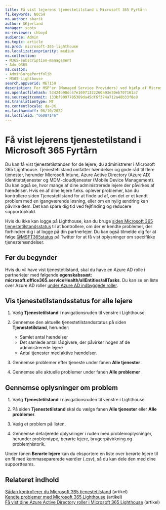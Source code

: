 ```yaml
---
title: Få vist lejerens tjenestetilstand i Microsoft 365 Fyrtårn
f1.keywords: NOCSH
ms.author: sharik
author: SKjerland
manager: scotv
ms-reviewer: chboyd
audience: Admin
ms.topic: article
ms.prod: microsoft-365-lighthouse
ms.localizationpriority: medium
ms.collection:
- M365-subscription-management
- Adm_O365
ms.custom:
- AdminSurgePortfolib
- M365-Lighthouse
search.appverid: MET150
description: For MSP'er (Managed Service Providers) ved hjælp af Microsoft 365 Lighthouse kan du få mere at vide om, hvordan du får vist tilstanden for lejertjenesten.
ms.openlocfilehash: 53424b98dc47e16971322260a93e30eb707161a7
ms.sourcegitcommit: 133bf9097785309da45df6f374a712a48b33f8e9
ms.translationtype: MT
ms.contentlocale: da-DK
ms.lasthandoff: 06/10/2022
ms.locfileid: "66007146"
---
```

# <a name="view-tenant-service-health-in-microsoft-365-lighthouse"></a>Få vist lejerens tjenestetilstand i Microsoft 365 Fyrtårn

Du kan få vist tjenestetilstanden for de lejere, du administrerer i Microsoft 365 Lighthouse. Tjenestetilstand omfatter hændelser og gode råd til flere tjenester, herunder Microsoft Intune, Azure Active Directory (Azure AD) identitetstjenester og MDM-cloudtjenester (Mobile Device Management). Du kan også se, hvor mange af dine administrerede lejere der påvirkes af hændelser. Hvis en af dine lejere f.eks. oplever problemer, kan du kontrollere siden Tjenestetilstand for at finde ud af, om det er et kendt problem med en igangværende løsning, eller om en nylig ændring kan påvirke dem. Det kan spare dig tid ved fejlfinding og reducere supportopkald.

Hvis du ikke kan logge på Lighthouse, kan du bruge [siden Microsoft 365 tjenestetilstandsstatus](https://status.office365.com/) til at kontrollere, om der er kendte problemer, der forhindrer dig i at logge på din partnerlejer. Du kan også tilmelde dig for at følge [@MSFT365status](https://twitter.com/MSFT365Status) på Twitter for at få vist oplysninger om specifikke tjenestehændelser.

## <a name="before-you-begin"></a>Før du begynder

Hvis du vil have vist tjenestetilstand, skal du have en Azure AD rolle i partnerlejer med følgende **egenskabssæt: microsoft.office365.serviceHealth/allEntities/allTasks**. Du kan se en liste over Azure AD roller [under Azure AD indbyggede roller](/azure/active-directory/roles/permissions-reference).

## <a name="view-service-health-status-for-all-tenants"></a>Vis tjenestetilstandsstatus for alle lejere

1. Vælg **Tjenestetilstand** i navigationsruden til venstre i Lighthouse.

2. Gennemse den aktuelle tjenestetilstandsstatus på siden **Tjenestetilstand**, herunder:

   - Samlet antal hændelser
   - Det samlede antal rådgivere, der påvirker nogen af de administrerede lejere
   - Antal tjenester med aktive hændelser.

3. Gennemse problemer efter tjeneste under fanen **Alle tjenester** .

4. Gennemse alle aktuelle problemer under fanen **Alle problemer** .

## <a name="review-issue-details"></a>Gennemse oplysninger om problem

1. Vælg **Tjenestetilstand** i navigationsruden til venstre i Lighthouse.

2. På siden **Tjenestetilstand** skal du vælge fanen **Alle tjenester** eller **Alle problemer**.

3. Vælg et problem på listen.

4. Gennemse detaljerede oplysninger i ruden med problemoplysninger, herunder problemtype, berørte lejere, brugerpåvirkning og problemhistorik.

Under fanen **Berørte lejere** kan du eksportere en liste over berørte lejere til en fil med kommaseparerede værdier (.csv), så du kan dele den med dine supportteams.

## <a name="related-content"></a>Relateret indhold

[Sådan kontrollerer du Microsoft 365 tjenestetilstand](/microsoft-365/enterprise/view-service-health) (artikel)\
[Kendte problemer med Microsoft 365 Lighthouse](m365-lighthouse-known-issues.md) (artikel)\
[Få vist dine Azure Active Directory roller i Microsoft 365 Lighthouse](m365-lighthouse-view-your-roles.md) (artikel)
